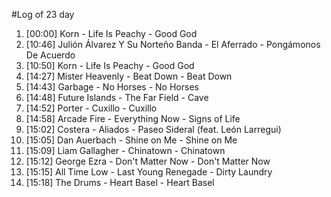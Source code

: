 #Log of 23 day

1. [00:00] Korn - Life Is Peachy - Good God
1. [10:46] Julión Álvarez Y Su Norteño Banda - El Aferrado - Pongámonos De Acuerdo
1. [10:50] Korn - Life Is Peachy - Good God
1. [14:27] Mister Heavenly - Beat Down - Beat Down
1. [14:43] Garbage - No Horses - No Horses
1. [14:48] Future Islands - The Far Field - Cave
1. [14:52] Porter - Cuxillo - Cuxillo
1. [14:58] Arcade Fire - Everything Now - Signs of Life
1. [15:02] Costera - Aliados - Paseo Sideral (feat. León Larregui)
1. [15:05] Dan Auerbach - Shine on Me - Shine on Me
1. [15:09] Liam Gallagher - Chinatown - Chinatown
1. [15:12] George Ezra - Don't Matter Now - Don't Matter Now
1. [15:15] All Time Low - Last Young Renegade - Dirty Laundry
1. [15:18] The Drums - Heart Basel - Heart Basel
